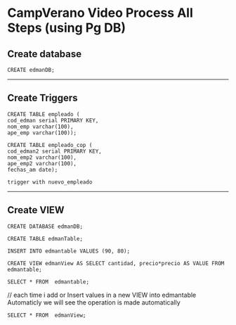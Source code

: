 # CampVerano Video Process All Steps (using Pg DB)

## Create database

``` t
CREATE edmanDB; 
```

---

## Create Triggers

``` t
CREATE TABLE empleado (
cod_edman serial PRIMARY KEY,
nom_emp varchar(100),
ape_emp varchar(100));
```

``` t
CREATE TABLE empleado_cop (
cod_edman2 serial PRIMARY KEY,
nom_emp2 varchar(100),
ape_emp2 varchar(100),
fechas_am date);
```

``` t
trigger with nuevo_empleado
```

---

## Create VIEW

``` t
CREATE DATABASE edmanDB; 
```

``` t
CREATE TABLE edmanTable; 
```

``` t
INSERT INTO edmantable VALUES (90, 80);  
```

``` t
CREATE VIEW edmanView AS SELECT cantidad, precio*precio AS VALUE FROM edmantable;
```

``` t
SELECT * FROM  edmantable;
```

// each time i add or Insert values in a new VIEW into edmantable Automaticly we will see the operation is made automatically

``` t
SELECT * FROM  edmanView;  
```
